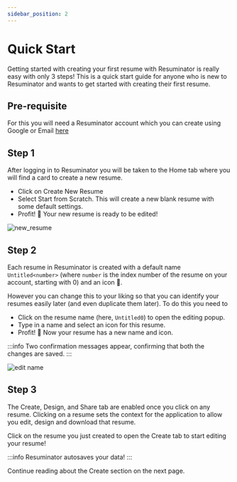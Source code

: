 ```yaml
---
sidebar_position: 2
---
```


# Quick Start

Getting started with creating your first resume with Resuminator is really easy with only 3 steps!
This is a quick start guide for anyone who is new to Resuminator and wants to get started with creating their first resume.

## Pre-requisite  

For this you will need a Resuminator account which you can create using Google or Email [here](https://www.resuminator.in/signup)

## Step 1

After logging in to Resuminator you will be taken to the Home tab where you will find a card to create a new resume.

* Click on Create New Resume
* Select Start from Scratch. This will create a new blank resume with some default settings.
* Profit! 🎉 Your new resume is ready to be edited!

![new_resume](/gifs/new_resume.gif)

## Step 2

Each resume in Resuminator is created with a default name `Untitled<number>`
(where `number` is the index number of the resume on your account, starting with 0) and an icon 📄.

However you can change this to your liking so that you can identify your resumes easily later (and even duplicate them later).
To do this you need to

* Click on the resume name (here, `Untitled0`) to open the editing popup.
* Type in a name and select an icon for this resume.
* Profit! 🎉 Now your resume has a new name and icon.

:::info
Two confirmation messages appear, confirming that both the changes are saved.
:::

![edit name](/gifs/resume_name_edit.gif)

## Step 3

The Create, Design, and Share tab are enabled once you click on any resume.
Clicking on a resume sets the context for the application to allow you edit, design and download that resume.

Click on the resume you just created to open the Create tab to start editing your resume!

:::info
Resuminator autosaves your data!
:::

Continue reading about the Create section on the next page.
